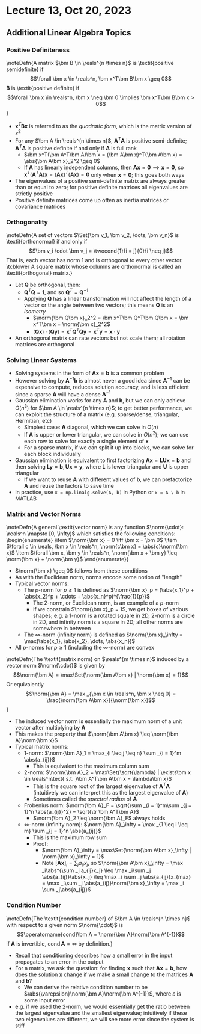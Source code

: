 # Lecture 13, Oct 20, 2023

## Additional Linear Algebra Topics

### Positive Definiteness

\noteDefn{A matrix $\bm B \in \reals^{n \times n}$ is \textit{positive semidefinite} if $$\forall \bm x \in \reals^n, \bm x^T\bm B\bm x \geq 0$$
$\bm B$ is \textit{positive definite} if $$\forall \bm x \in \reals^n, \bm x \neq \bm 0 \implies \bm x^T\bm B\bm x > 0$$}

* $\bm x^T\bm B\bm x$ is referred to as the *quadratic form*, which is the matrix version of $x^2$
* For any $\bm A \in \reals^{n \times n}$, $\bm A^T\bm A$ is positive semi-definite; $\bm A^T\bm A$ is positive definite if and only if $\bm A$ is full rank
	* $\bm x^T(\bm A^T\bm A)\bm x = (\bm A\bm x)^T(\bm A\bm x) = \abs{\bm A\bm x}_2^2 \geq 0$
	* If $\bm A$ has linearly independent columns, then $\bm A\bm x = \bm 0 \implies \bm x = \bm 0$, so $\bm x^T(\bm A^T\bm A)\bm x = (\bm A\bm x)^T(\bm A\bm x) = \bm 0$ only when $\bm x = \bm 0$; this goes both ways
* The eigenvalues of a positive semi-definite matrix are always greater than or equal to zero; for positive definite matrices all eigenvalues are strictly positive
* Positive definite matrices come up often as inertia matrices or covariance matrices

### Orthogonality

\noteDefn{A set of vectors $\Set{\bm v_1, \bm v_2, \dots, \bm v_n}$ is \textit{orthonormal} if and only if $$\bm v_i \cdot \bm v_j = \twocond{1}{i = j}{0}{i \neq j}$$
That is, each vector has norm 1 and is orthogonal to every other vector. \tcblower A square matrix whose columns are orthonormal is called an \textit{orthogonal} matrix.}

* Let $\bm Q$ be orthogonal, then:
	* $\bm Q^T\bm Q = \bm 1$, and so $\bm Q^T = \bm Q^{-1}$
	* Applying $\bm Q$ has a linear transformation will not affect the length of a vector or the angle between two vectors; this means $\bm Q$ is an *isometry*
		* $\norm{\bm Q\bm x}_2^2 = \bm x^T\bm Q^T\bm Q\bm x = \bm x^T\bm x = \norm{\bm x}_2^2$
		* $(\bm Q\bm x) \cdot (\bm Q\bm y) = \bm x^T\bm Q^T\bm Q\bm y = \bm x^T\bm y = \bm x \cdot \bm y$
* An orthogonal matrix can rate vectors but not scale them; all rotation matrices are orthogonal

### Solving Linear Systems

* Solving systems in the form of $\bm A\bm x = \bm b$ is a common problem
* However solving by $\bm A^{-1}\bm b$ is almost never a good idea since $\bm A^{-1}$ can be expensive to compute, reduces solution accuracy, and is less efficient since a sparse $\bm A$ will have a dense $\bm A^{-1}$
* Gaussian elimination works for any $\bm A$ and $\bm b$, but we can only achieve $O(n^3)$ for $\bm A \in \reals^{n \times n}$; to get better performance, we can exploit the structure of a matrix (e.g. sparse/dense, triangular, Hermitian, etc)
	* Simplest case: $\bm A$ diagonal, which we can solve in $O(n)$
	* If $\bm A$ is upper or lower triangular, we can solve in $O(n^2)$; we can use each row to solve for exactly a single element of $\bm x$
	* For a sparse matrix, if we can split it up into blocks, we can solve for each block individually
* Gaussian elimination is equivalent to first factorizing $\bm A\bm x = \bm L\bm U\bm x = \bm b$ and then solving $\bm L\bm y = \bm b, \bm U\bm x = \bm y$, where $\bm L$ is lower triangular and $\bm U$ is upper triangular
	* If we want to reuse $\bm A$ with different values of $\bm b$, we can prefactorize $\bm A$ and reuse the factors to save time
* In practice, use `x = np.linalg.solve(A, b)` in Python or `x = A \ b` in MATLAB

### Matrix and Vector Norms

\noteDefn{A general \textit{vector norm} is any function $\norm{\cdot}: \reals^n \mapsto [0, \infty)$ which satisfies the following conditions:
\begin{enumerate}
	\item $\norm{\bm x} = 0 \iff \bm x = \bm 0$
	\item $\forall c \in \reals, \bm x \in \reals^n, \norm{c\bm x} = \abs{c}\norm{\bm x}$
	\item $\forall \bm x, \bm y \in \reals^n, \norm{\bm x + \bm y} \leq \norm{\bm x} + \norm{\bm y}$
\end{enumerate}}

* $\norm{\bm x} \geq 0$ follows from these conditions
* As with the Euclidean norm, norms encode some notion of "length"
* Typical vector norms:
	* The $p$-norm for $p \geq 1$ is defined as $\norm{\bm x}_p = (\abs{x_1}^p + \abs{x_2}^p + \cdots + \abs{x_n}^p)^{\frac{1}{p}}$
		* The 2-norm, or Euclidean norm, is an example of a $p$-norm
		* If we constrain $\norm{\bm x}_p = 1$, we get boxes of various shapes; e.g. a 1-norm is a rotated square in 2D, 2-norm is a circle in 2D, and infinity norm is a square in 2D; all other norms are somewhere in between
	* The $\infty$-norm (infinity norm) is defined as $\norm{\bm x}_\infty = \max(\abs{x_1}, \abs{x_2}, \dots, \abs{x_n})$
* All $p$-norms for $p \geq 1$ (including the $\infty$-norm) are convex

\noteDefn{The \textit{matrix norm} on $\reals^{m \times n}$ induced by a vector norm $\norm{\cdot}$ is given by $$\norm{\bm A} = \max\Set{\norm{\bm A\bm x} | \norm{\bm x} = 1}$$
Or equivalently $$\norm{\bm A} = \max _{\bm x \in \reals^n, \bm x \neq 0} = \frac{\norm{\bm A\bm x}}{\norm{\bm x}}$$}

* The induced vector norm is essentially the maximum norm of a unit vector after multiplying by $\bm A$
* This makes the property that $\norm{\bm A\bm x} \leq \norm{\bm A}\norm{\bm x}$
* Typical matrix norms:
	* 1-norm: $\norm{\bm A}_1 = \max_{i \leq j \leq n} \sum _{i = 1}^m \abs{a_{ij}}$
		* This is equivalent to the maximum column sum
	* 2-norm: $\norm{\bm A}_2 = \max\Set{\sqrt{\lambda} | \exists\bm x \in \reals^n\text{ s.t. }\bm A^T\bm A\bm x = \lambda\bm x}$
		* This is the square root of the largest eigenvalue of $\bm A^T\bm A$ (intuitively we can interpret this as the largest eigenvalue of $\bm A$)
		* Sometimes called the *spectral radius* of $\bm A$
	* Frobenius norm: $\norm{\bm A}_F = \sqrt{\sum _{i = 1}^m\sum _{j = 1}^n \abs{a_{ij}}^2} = \sqrt{\tr \bm A^T\bm A}$
		* $\norm{\bm A}_2 \leq \norm{\bm A}_F$ always holds
	* $\infty$-norm (infinity norm): $\norm{\bm A}_\infty = \max _{1 \leq i \leq m} \sum _{j = 1}^n \abs{a_{ij}}$
		* This is the maximum row sum
		* Proof:
			* $\norm{\bm A}_\infty = \max\Set{\norm{\bm A\bm x}_\infty | \norm{\bm x}_\infty = 1}$
			* Note $[\bm A\bm x]_i = \sum _j a_{ij}x_j$, so $\norm{\bm A\bm x}_\infty = \max _i\abs*{\sum _j a_{ij}x_j} \leq \max _i\sum _j \abs{a_{ij}}\abs{x_j} \leq \max _i \sum _j \abs{a_{ij}}x_{max} = \max _i\sum _j \abs{a_{ij}}\norm{\bm x}_\infty = \max _i \sum _j\abs{a_{ij}}$

### Condition Number

\noteDefn{The \textit{condition number} of $\bm A \in \reals^{n \times n}$ with respect to a given norm $\norm{\cdot}$ is $$\operatorname{cond}\bm A = \norm{\bm A}\norm{\bm A^{-1}}$$ if $\bm A$ is invertible, $\operatorname{cond}\bm A = \infty$ by definition.}

* Recall that conditioning describes how a small error in the input propagates to an error in the output
* For a matrix, we ask the question: for finding $\bm x$ such that $\bm A\bm x = \bm b$, how does the solution $\bm x$ change if we make a small change to the matrices $\bm A$ and $\bm b$?
	* We can derive the relative condition number to be $\abs{\varepsilon}\norm{\bm A}\norm{\bm A^{-1}}$, where $\varepsilon$ is some input error
* e.g. if we used the 2-norm, we would essentially get the ratio between the largest eigenvalue and the smallest eigenvalue; intuitively if these two eigenvalues are different, we will see more error since the system is stiff

